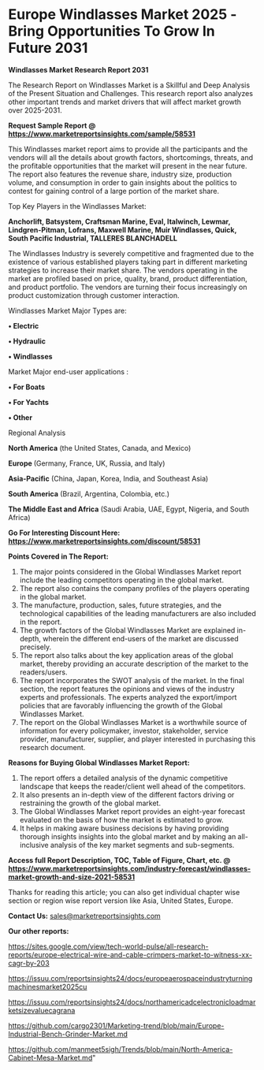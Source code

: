 # Europe Windlasses Market 2025 -Bring Opportunities To Grow In Future 2031

<strong>Windlasses Market Research Report 2031</strong>

The Research Report on Windlasses Market is a Skillful and Deep Analysis of the Present Situation and Challenges. This research report also analyzes other important trends and market drivers that will affect market growth over 2025-2031.

<strong>Request Sample Report @ <a href=https://www.marketreportsinsights.com/sample/58531>https://www.marketreportsinsights.com/sample/58531</a></strong>

This Windlasses market report aims to provide all the participants and the vendors will all the details about growth factors, shortcomings, threats, and the profitable opportunities that the market will present in the near future. The report also features the revenue share, industry size, production volume, and consumption in order to gain insights about the politics to contest for gaining control of a large portion of the market share.

Top Key Players in the Windlasses Market:

<strong>Anchorlift, Batsystem, Craftsman Marine, Eval, Italwinch, Lewmar, Lindgren-Pitman, Lofrans, Maxwell Marine, Muir Windlasses, Quick, South Pacific Industrial, TALLERES BLANCHADELL</strong>

The Windlasses Industry is severely competitive and fragmented due to the existence of various established players taking part in different marketing strategies to increase their market share. The vendors operating in the market are profiled based on price, quality, brand, product differentiation, and product portfolio. The vendors are turning their focus increasingly on product customization through customer interaction.

Windlasses Market Major Types are:

<strong>• Electric

• Hydraulic

• Windlasses</strong>

Market Major end-user applications :

<strong>• For Boats

• For Yachts

• Other</strong>

Regional Analysis

</u><strong><b>North America</b></strong> (the United States, Canada, and Mexico)

<strong><b>Europe </b></strong>(Germany, France, UK, Russia, and Italy)

<strong><b>Asia-Pacific</b></strong> (China, Japan, Korea, India, and Southeast Asia)

<strong><b>South America</b></strong> (Brazil, Argentina, Colombia, etc.)

<strong><b>The Middle East and Africa</b></strong> (Saudi Arabia, UAE, Egypt, Nigeria, and South Africa)

<strong>Go For Interesting Discount Here: <a href=https://www.marketreportsinsights.com/discount/58531>https://www.marketreportsinsights.com/discount/58531</a></strong>

<strong>Points Covered in The Report:</strong>
<ol>
  <li>The major points considered in the Global Windlasses Market report include the leading competitors operating in the global market.</li>
  <li>The report also contains the company profiles of the players operating in the global market.</li>
  <li>The manufacture, production, sales, future strategies, and the technological capabilities of the leading manufacturers are also included in the report.</li>
  <li>The growth factors of the Global Windlasses Market are explained in-depth, wherein the different end-users of the market are discussed precisely.</li>
  <li>The report also talks about the key application areas of the global market, thereby providing an accurate description of the market to the readers/users.</li>
  <li>The report incorporates the SWOT analysis of the market. In the final section, the report features the opinions and views of the industry experts and professionals. The experts analyzed the export/import policies that are favorably influencing the growth of the Global Windlasses Market.</li>
  <li>The report on the Global Windlasses Market is a worthwhile source of information for every policymaker, investor, stakeholder, service provider, manufacturer, supplier, and player interested in purchasing this research document.</li>
</ol>
<strong>Reasons for Buying Global Windlasses Market Report:</strong>

<ol>
  <li>The report offers a detailed analysis of the dynamic competitive landscape that keeps the reader/client well ahead of the competitors.</li>
  <li>It also presents an in-depth view of the different factors driving or restraining the growth of the global market.</li>
  <li>The Global Windlasses Market report provides an eight-year forecast evaluated on the basis of how the market is estimated to grow.</li>
  <li>It helps in making aware business decisions by having providing thorough insights insights into the global market and by making an all-inclusive analysis of the key market segments and sub-segments.</li>
</ol>
<strong>Access full Report Description, TOC, Table of Figure, Chart, etc. @ <a href=https://www.marketreportsinsights.com/industry-forecast/windlasses-market-growth-and-size-2021-58531>https://www.marketreportsinsights.com/industry-forecast/windlasses-market-growth-and-size-2021-58531</a></strong>


Thanks for reading this article; you can also get individual chapter wise section or region wise report version like Asia, United States, Europe.

<strong>Contact Us:</strong>
sales@marketreportsinsights.com

<strong>Our other reports:</strong>

<a href=https://sites.google.com/view/tech-world-pulse/all-research-reports/europe-electrical-wire-and-cable-crimpers-market-to-witness-xx-cagr-by-203>https://sites.google.com/view/tech-world-pulse/all-research-reports/europe-electrical-wire-and-cable-crimpers-market-to-witness-xx-cagr-by-203</a>

<a href=https://issuu.com/reportsinsights24/docs/europeaerospaceindustryturningmachinesmarket2025cu>https://issuu.com/reportsinsights24/docs/europeaerospaceindustryturningmachinesmarket2025cu</a>

<a href=https://issuu.com/reportsinsights24/docs/northamericadcelectronicloadmarketsizevaluecagrana>https://issuu.com/reportsinsights24/docs/northamericadcelectronicloadmarketsizevaluecagrana</a>

<a href=https://github.com/cargo2301/Marketing-trend/blob/main/Europe-Industrial-Bench-Grinder-Market.md>https://github.com/cargo2301/Marketing-trend/blob/main/Europe-Industrial-Bench-Grinder-Market.md</a>

<a href=https://github.com/manmeet5sigh/Trends/blob/main/North-America-Cabinet-Mesa-Market.md>https://github.com/manmeet5sigh/Trends/blob/main/North-America-Cabinet-Mesa-Market.md</a>"
